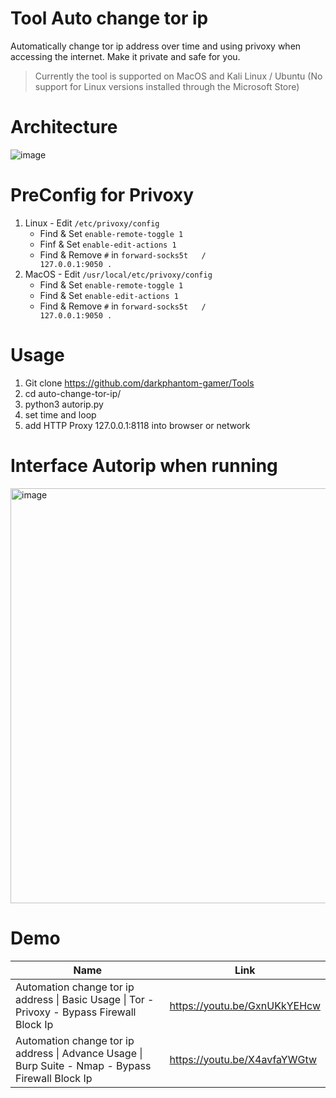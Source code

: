 # Tool Auto change tor ip
Automatically change tor ip address over time and using privoxy when accessing the internet. Make it private and safe for you.

> Currently the tool is supported on MacOS and Kali Linux / Ubuntu (No support for Linux versions installed through the Microsoft Store)

# Architecture
![image](https://user-images.githubusercontent.com/31820707/189964620-7062c280-7011-4b13-84a5-bf676e721d25.png)


# PreConfig for Privoxy
1. Linux - Edit `/etc/privoxy/config` 
    - Find & Set `enable-remote-toggle 1`
    - Finf & Set `enable-edit-actions 1`
    - Find & Remove `#` in `forward-socks5t   /               127.0.0.1:9050 .`
2. MacOS - Edit `/usr/local/etc/privoxy/config` 
    - Find & Set `enable-remote-toggle 1`
    - Find & Set `enable-edit-actions 1`
    - Find & Remove `#` in `forward-socks5t   /               127.0.0.1:9050 .`

# Usage
1. Git clone https://github.com/darkphantom-gamer/Tools
1. cd auto-change-tor-ip/
1. python3 autorip.py
1. set time and loop
1. add HTTP Proxy 127.0.0.1:8118 into browser or network

<!-- # Configure burp suite walk through browser
1. add socket 127.0.0.1:9050 into Network setting -> SOCKS Host in browser
2. On Burp Suite - Add socket 127.0.0.1:9050 into User options -> SOCKS Proxy in burp suite -->

<!-- # Configure autorip with proxychains
1. Edit `/etc/proxychains.conf` at `[ProxyList]` add `socks5 127.0.0.1 9050` -->

# Interface Autorip when running
<img width="664" alt="image" src="https://user-images.githubusercontent.com/31820707/142809533-8e1034ed-cde1-483f-a363-1749d9b6e755.png">

# Demo
|Name|Link|
|----|----|
|Automation change tor ip address &#124; Basic Usage &#124; Tor - Privoxy - Bypass Firewall  Block Ip| https://youtu.be/GxnUKkYEHcw |
|Automation change tor ip address &#124; Advance Usage &#124; Burp Suite - Nmap - Bypass Firewall  Block Ip| https://youtu.be/X4avfaYWGtw |
